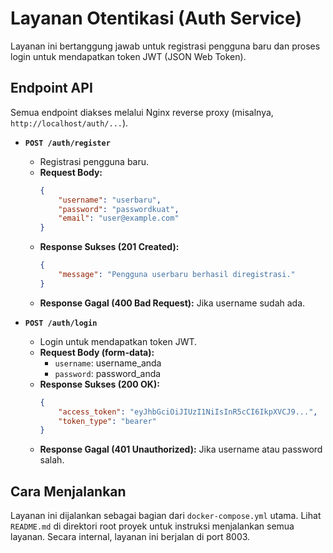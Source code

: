 # Layanan Otentikasi (Auth Service)

Layanan ini bertanggung jawab untuk registrasi pengguna baru dan proses login untuk mendapatkan token JWT (JSON Web Token).

## Endpoint API

Semua endpoint diakses melalui Nginx reverse proxy (misalnya, `http://localhost/auth/...`).

-   **`POST /auth/register`**
    -   Registrasi pengguna baru.
    -   **Request Body:**
        ```json
        {
            "username": "userbaru",
            "password": "passwordkuat",
            "email": "user@example.com" 
        }
        ```
    -   **Response Sukses (201 Created):**
        ```json
        {
            "message": "Pengguna userbaru berhasil diregistrasi."
        }
        ```
    -   **Response Gagal (400 Bad Request):** Jika username sudah ada.

-   **`POST /auth/login`**
    -   Login untuk mendapatkan token JWT.
    -   **Request Body (form-data):**
        -   `username`: username_anda
        -   `password`: password_anda
    -   **Response Sukses (200 OK):**
        ```json
        {
            "access_token": "eyJhbGciOiJIUzI1NiIsInR5cCI6IkpXVCJ9...",
            "token_type": "bearer"
        }
        ```
    -   **Response Gagal (401 Unauthorized):** Jika username atau password salah.

## Cara Menjalankan
Layanan ini dijalankan sebagai bagian dari `docker-compose.yml` utama. Lihat `README.md` di direktori root proyek untuk instruksi menjalankan semua layanan. Secara internal, layanan ini berjalan di port 8003.
